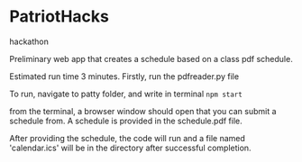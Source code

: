 # PatriotHacks
hackathon

Preliminary web app that creates a schedule based on a class pdf schedule.

Estimated run time 3 minutes.
Firstly, run the pdfreader.py file

To run, navigate to patty folder, and write in terminal `npm start`

from the terminal, a browser window should open that you can submit a schedule from. 
A schedule is provided in the schedule.pdf file.

After providing the schedule, the code will run and a file named 'calendar.ics' will be in the directory after successful completion.